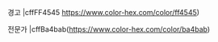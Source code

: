 경고 |cffFF4545 https://www.color-hex.com/color/ff4545)

전문가 |cffBa4bab(https://www.color-hex.com/color/ba4bab)